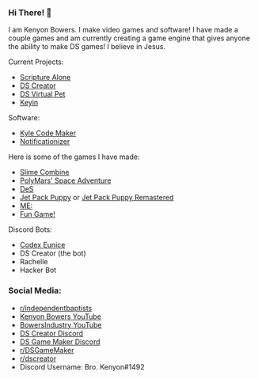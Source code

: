 ### Hi There! 👋
I am Kenyon Bowers. I make video games and software!
I have made a couple games and am currently creating a game engine that gives anyone the ability to make DS games!
I believe in Jesus.

Current Projects:
- [Scripture Alone](https://github.com/ItsShawn/scripturealone.app)
- [DS Creator](https://bowersindustry.github.io/ds-creator-docs/)
- [DS Virtual Pet](https://github.com/MakeYourDSGame/DS-Virtual-Pet)
- [Keyin](https://github.com/bowersindustry/Keyin)

Software:
- [Kyle Code Maker]()
- [Notificationizer](https://bowersindustry.itch.io/notificationizer)

Here is some of the games I have made:
- [Slime Combine](https://bowersindustry.itch.io/slime-combine)
- [PolyMars' Space Adventure](https://github.com/BowersIndustry/PolyMars-Game)
- [DeS](https://bowersindustry.itch.io/des)
- [Jet Pack Puppy](https://bowersindustry.itch.io/jet-pack-puppy) or [Jet Pack Puppy Remastered](https://bowersindustry.itch.io/jet-pack-puppy-remastered)
- [ME:](https://bowersindustry.itch.io/me)
- [Fun Game!](https://bowersindustry.itch.io/fun-game)

Discord Bots:
- [Codex Eunice](https://bowersindustry.github.io/codex-eunice/)
- DS Creator (the bot)
- Rachelle
- Hacker Bot

### Social Media:
- [r/independentbaptists](https://reddit.com/r/independentbaptists/)
- [Kenyon Bowers YouTube](https://www.youtube.com/channel/UCzPwM9B9OIZhTsWW7qF3-Cg/)
- [BowersIndustry YouTube](https://www.youtube.com/channel/UCpPIw9q3QlrpsNsurh2Tzjw)
- [DS Creator Discord](https://discord.com/invite/CqrXmqxAf8)
- [DS Game Maker Discord](https://discord.com/invite/vx3g55EPT6)
- [r/DSGameMaker](https://www.reddit.com/r/DSGameMaker/)
- [r/dscreator](https://www.reddit.com/r/dscreator/)
- Discord Username: Bro. Kenyon#1492
